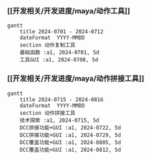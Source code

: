 ### [[开发相关/开发进度/maya/动作工具]]
```mermaid
gantt
    title 2024-0701 - 2024-0712
    dateFormat  YYYY-MMDD
    section 动作复制工具
    基础函数 :a1, 2024-0701, 5d
    工具GUI :a1, 2024-0708, 5d
```
### [[开发相关/开发进度/maya/动作拼接工具]]
```mermaid
gantt
    title 2024-0715 - 2024-0816
    dateFormat  YYYY-MMDD
    section 动作拼接工具
    技术探索 :a1, 2024-0715, 5d
    DCC拼接功能+GUI :a1, 2024-0722, 5d
    DCC拼接功能+GUI :a1, 2024-0729, 5d
    DCC覆盖功能+GUI :a1, 2024-0805, 5d
    DCC覆盖功能+GUI :a1, 2024-0812, 5d
```
